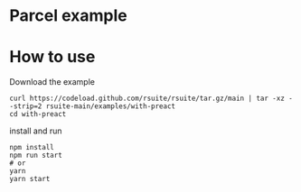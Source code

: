 # Parcel example

# How to use

Download the example

```shell script
curl https://codeload.github.com/rsuite/rsuite/tar.gz/main | tar -xz --strip=2 rsuite-main/examples/with-preact
cd with-preact
```

install and run

```shell script
npm install
npm run start
# or
yarn
yarn start
```
